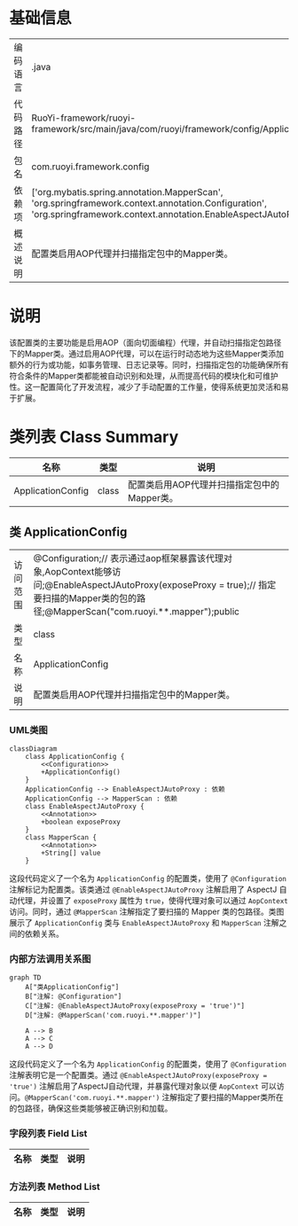 # 基础信息

|      |      |
|------|------|
| 编码语言 | .java |
| 代码路径 | RuoYi-framework/ruoyi-framework/src/main/java/com/ruoyi/framework/config/ApplicationConfig.java |
| 包名 | com.ruoyi.framework.config |
| 依赖项 | ['org.mybatis.spring.annotation.MapperScan', 'org.springframework.context.annotation.Configuration', 'org.springframework.context.annotation.EnableAspectJAutoProxy'] |
| 概述说明 | 配置类启用AOP代理并扫描指定包中的Mapper类。 |

# 说明

该配置类的主要功能是启用AOP（面向切面编程）代理，并自动扫描指定包路径下的Mapper类。通过启用AOP代理，可以在运行时动态地为这些Mapper类添加额外的行为或功能，如事务管理、日志记录等。同时，扫描指定包的功能确保所有符合条件的Mapper类都能被自动识别和处理，从而提高代码的模块化和可维护性。这一配置简化了开发流程，减少了手动配置的工作量，使得系统更加灵活和易于扩展。

# 类列表 Class Summary

| 名称   | 类型  | 说明 |
|-------|------|-------------|
| ApplicationConfig | class | 配置类启用AOP代理并扫描指定包中的Mapper类。 |



## 类 ApplicationConfig

|      |      |
|------|------|
| 访问范围 | @Configuration;// 表示通过aop框架暴露该代理对象,AopContext能够访问;@EnableAspectJAutoProxy(exposeProxy = true);// 指定要扫描的Mapper类的包的路径;@MapperScan("com.ruoyi.**.mapper");public |
| 类型 | class |
| 名称 | ApplicationConfig |
| 说明 | 配置类启用AOP代理并扫描指定包中的Mapper类。 |


### UML类图

```mermaid
classDiagram
    class ApplicationConfig {
        <<Configuration>>
        +ApplicationConfig()
    }
    ApplicationConfig --> EnableAspectJAutoProxy : 依赖
    ApplicationConfig --> MapperScan : 依赖
    class EnableAspectJAutoProxy {
        <<Annotation>>
        +boolean exposeProxy
    }
    class MapperScan {
        <<Annotation>>
        +String[] value
    }
```

这段代码定义了一个名为 `ApplicationConfig` 的配置类，使用了 `@Configuration` 注解标记为配置类。该类通过 `@EnableAspectJAutoProxy` 注解启用了 AspectJ 自动代理，并设置了 `exposeProxy` 属性为 `true`，使得代理对象可以通过 `AopContext` 访问。同时，通过 `@MapperScan` 注解指定了要扫描的 Mapper 类的包路径。类图展示了 `ApplicationConfig` 类与 `EnableAspectJAutoProxy` 和 `MapperScan` 注解之间的依赖关系。


### 内部方法调用关系图

```mermaid
graph TD
    A["类ApplicationConfig"]
    B["注解: @Configuration"]
    C["注解: @EnableAspectJAutoProxy(exposeProxy = 'true')"]
    D["注解: @MapperScan('com.ruoyi.**.mapper')"]

    A --> B
    A --> C
    A --> D
```

这段代码定义了一个名为 `ApplicationConfig` 的配置类，使用了 `@Configuration` 注解表明它是一个配置类。通过 `@EnableAspectJAutoProxy(exposeProxy = 'true')` 注解启用了AspectJ自动代理，并暴露代理对象以便 `AopContext` 可以访问。`@MapperScan('com.ruoyi.**.mapper')` 注解指定了要扫描的Mapper类所在的包路径，确保这些类能够被正确识别和加载。

### 字段列表 Field List

| 名称  | 类型  | 说明 |
|-------|-------|------|

### 方法列表 Method List

| 名称  | 类型  | 说明 |
|-------|-------|------|




